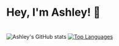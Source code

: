 # Hey, I'm Ashley! 🌱

#
![Ashley's GitHub stats](https://github-readme-stats.vercel.app/api?username=awchen61&theme=omni&count_private=true&hide=contribs,issues&show_icons=true)
[![Top Languages](https://github-readme-stats.vercel.app/api/top-langs/?username=awchen61&theme=omni&layout=compact)](https://github.com/anuraghazra/github-readme-stats)

<!--
**awchen61/awchen61** is a ✨ _special_ ✨ repository because its `README.md` (this file) appears on your GitHub profile.

Here are some ideas to get you started:

- 🔭 I’m currently working on ...
- 🌱 I’m currently learning ...
- 👯 I’m looking to collaborate on ...
- 🤔 I’m looking for help with ...
- 💬 Ask me about ...
- 📫 How to reach me: ...
- 😄 Pronouns: ...
- ⚡ Fun fact: ...
-->
